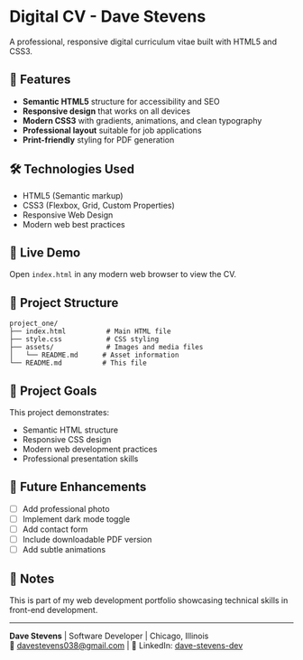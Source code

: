 # Digital CV - Dave Stevens

A professional, responsive digital curriculum vitae built with HTML5 and CSS3.

## 🌟 Features

- **Semantic HTML5** structure for accessibility and SEO
- **Responsive design** that works on all devices
- **Modern CSS3** with gradients, animations, and clean typography
- **Professional layout** suitable for job applications
- **Print-friendly** styling for PDF generation

## 🛠️ Technologies Used

- HTML5 (Semantic markup)
- CSS3 (Flexbox, Grid, Custom Properties)
- Responsive Web Design
- Modern web best practices

## 🚀 Live Demo

Open `index.html` in any modern web browser to view the CV.

## 📁 Project Structure

```
project_one/
├── index.html          # Main HTML file
├── style.css           # CSS styling
├── assets/             # Images and media files
│   └── README.md      # Asset information
└── README.md          # This file
```

## 🎯 Project Goals

This project demonstrates:
- Semantic HTML structure
- Responsive CSS design
- Modern web development practices
- Professional presentation skills

## 🔄 Future Enhancements

- [ ] Add professional photo
- [ ] Implement dark mode toggle
- [ ] Add contact form
- [ ] Include downloadable PDF version
- [ ] Add subtle animations

## 📝 Notes

This is part of my web development portfolio showcasing technical skills in front-end development.

---

**Dave Stevens** | Software Developer | Chicago, Illinois  
📧 davestevens038@gmail.com | 💼 LinkedIn: [dave-stevens-dev](https://linkedin.com/in/dave-stevens-dev)